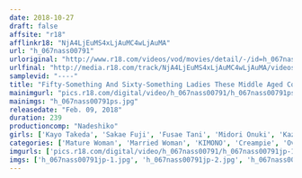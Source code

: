 ```yaml
---
date: 2018-10-27
draft: false
affsite: "r18"
afflinkr18: "NjA4LjEuMS4xLjAuMC4wLjAuMA"
url: "h_067nass00791"
urloriginal: "http://www.r18.com/videos/vod/movies/detail/-/id=h_067nass00791"
urlfinal: "http://media.r18.com/track/NjA4LjEuMS4xLjAuMC4wLjAuMA/videos/vod/movies/detail/-/id=h_067nass00791"
samplevid: "----"
title: "Fifty-Something And Sixty-Something Ladies These Middle Aged Couples Are Burning With Passion Once Again Deep And Rich Kisses And Hot Passionate Sex 6 Ladies/4 Hours 4"
mainimgurl: "pics.r18.com/digital/video/h_067nass00791/h_067nass00791ps.jpg"
mainimgs: "h_067nass00791ps.jpg"
releasedate: "Feb. 09, 2018"
duration: 239
productioncomp: "Nadeshiko"
girls: ['Kayo Takeda', 'Sakae Fuji', 'Fusae Tani', 'Midori Onuki', 'Kazuyo Tashiro']
categories: ['Mature Woman', 'Married Woman', 'KIMONO', 'Creampie', 'Over 4 Hours', 'Hi-Def']
imgurls: ['pics.r18.com/digital/video/h_067nass00791/h_067nass00791jp-1.jpg', 'pics.r18.com/digital/video/h_067nass00791/h_067nass00791jp-2.jpg', 'pics.r18.com/digital/video/h_067nass00791/h_067nass00791jp-3.jpg', 'pics.r18.com/digital/video/h_067nass00791/h_067nass00791jp-4.jpg', 'pics.r18.com/digital/video/h_067nass00791/h_067nass00791jp-5.jpg', 'pics.r18.com/digital/video/h_067nass00791/h_067nass00791jp-6.jpg', 'pics.r18.com/digital/video/h_067nass00791/h_067nass00791jp-7.jpg', 'pics.r18.com/digital/video/h_067nass00791/h_067nass00791jp-8.jpg', 'pics.r18.com/digital/video/h_067nass00791/h_067nass00791jp-9.jpg', 'pics.r18.com/digital/video/h_067nass00791/h_067nass00791jp-10.jpg', 'pics.r18.com/digital/video/h_067nass00791/h_067nass00791jp-11.jpg', 'pics.r18.com/digital/video/h_067nass00791/h_067nass00791jp-12.jpg', 'pics.r18.com/digital/video/h_067nass00791/h_067nass00791jp-13.jpg', 'pics.r18.com/digital/video/h_067nass00791/h_067nass00791jp-14.jpg', 'pics.r18.com/digital/video/h_067nass00791/h_067nass00791jp-15.jpg', 'pics.r18.com/digital/video/h_067nass00791/h_067nass00791jp-16.jpg', 'pics.r18.com/digital/video/h_067nass00791/h_067nass00791jp-17.jpg', 'pics.r18.com/digital/video/h_067nass00791/h_067nass00791jp-18.jpg', 'pics.r18.com/digital/video/h_067nass00791/h_067nass00791jp-19.jpg', 'pics.r18.com/digital/video/h_067nass00791/h_067nass00791jp-20.jpg']
imgs: ['h_067nass00791jp-1.jpg', 'h_067nass00791jp-2.jpg', 'h_067nass00791jp-3.jpg', 'h_067nass00791jp-4.jpg', 'h_067nass00791jp-5.jpg', 'h_067nass00791jp-6.jpg', 'h_067nass00791jp-7.jpg', 'h_067nass00791jp-8.jpg', 'h_067nass00791jp-9.jpg', 'h_067nass00791jp-10.jpg', 'h_067nass00791jp-11.jpg', 'h_067nass00791jp-12.jpg', 'h_067nass00791jp-13.jpg', 'h_067nass00791jp-14.jpg', 'h_067nass00791jp-15.jpg', 'h_067nass00791jp-16.jpg', 'h_067nass00791jp-17.jpg', 'h_067nass00791jp-18.jpg', 'h_067nass00791jp-19.jpg', 'h_067nass00791jp-20.jpg']
---
```

